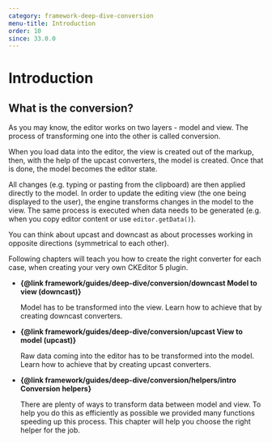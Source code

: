 ```yaml
---
category: framework-deep-dive-conversion
menu-title: Introduction
order: 10
since: 33.0.0
---
```


# Introduction

## What is the conversion?

As you may know, the editor works on two layers - model and view. The process of transforming one into the other is called conversion.

When you load data into the editor, the view is created out of the markup, then, with the help of the upcast converters, the model is created. Once that is done, the model becomes the editor state.

All changes (e.g. typing or pasting from the clipboard) are then applied directly to the model. In order to update the editing view (the one being displayed to the user), the engine transforms changes in the model to the view. The same process is executed when data needs to be generated (e.g. when you copy editor content or use `editor.getData()`).

You can think about upcast and downcast as about processes working in opposite directions (symmetrical to each other).

Following chapters will teach you how to create the right converter for each case, when creating your very own CKEditor 5 plugin.

* **{@link framework/guides/deep-dive/conversion/downcast Model to view (downcast)}**

	Model has to be transformed into the view. Learn how to achieve that by creating downcast converters.

* **{@link framework/guides/deep-dive/conversion/upcast View to model (upcast)}**

	Raw data coming into the editor has to be transformed into the model. Learn how to achieve that by creating upcast converters.

* **{@link framework/guides/deep-dive/conversion/helpers/intro Conversion helpers}**

	There are plenty of ways to transform data between model and view. To help you do this as efficiently as possible we provided many functions speeding up this process. This chapter will help you choose the right helper for the job.

